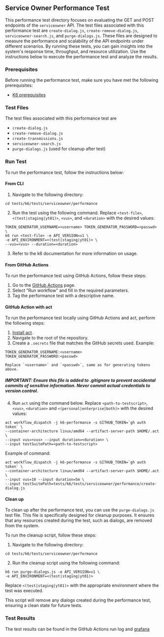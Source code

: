 ## Service Owner Performance Test

This performance test directory focuses on evaluating the GET and POST endpoints of the `serviceowner` API. The test files associated with this performance test are `create-dialog.js`, `create-remove-dialog.js`, `serviceowner-search.js`, and `purge-dialogs.js`. These files are designed to measure the performance and scalability of the API endpoints under different scenarios. By running these tests, you can gain insights into the system's response time, throughput, and resource utilization. Use the instructions below to execute the performance test and analyze the results.

### Prerequisites
Before running the performance test, make sure you have met the following prerequisites:
- [K6 prerequisites](../../../README.md#Prerequisites)

### Test Files
The test files associated with this performance test are 
- `create-dialog.js`
- `create-remove-dialog.js`
- `create-transmissions.js`
- `serviceowner-search.js`
- `purge-dialogs.js` (used for cleanup after test)

### Run Test
To run the performance test, follow the instructions below:

#### From CLI
1. Navigate to the following directory:
```shell
cd tests/k6/tests/serviceowner/performance
```
2. Run the test using the following command. Replace `<test-file>`, `<(test|staging|yt01)>`, `<vus>`, and `<duration>` with the desired values:
```shell
TOKEN_GENERATOR_USERNAME=<username> TOKEN_GENERATOR_PASSWORD=<passwd> \
k6 run <test-file> -e API_VERSION=v1 \
-e API_ENVIRONMENT=<(test|staging|yt01)> \
--vus=<vus> --duration=<duration>
```
3. Refer to the k6 documentation for more information on usage.

#### From GitHub Actions
To run the performance test using GitHub Actions, follow these steps:
1. Go to the [GitHub Actions](https://github.com/altinn/dialogporten/actions/workflows/dispatch-k6-performance.yml) page.
2. Select "Run workflow" and fill in the required parameters.
3. Tag the performance test with a descriptive name.

#### GitHub Action with act
To run the performance test locally using GitHub Actions and act, perform the following steps:
1. [Install act](https://nektosact.com/installation/).
2. Navigate to the root of the repository.
3. Create a `.secrets` file that matches the GitHub secrets used. Example:
```file
TOKEN_GENERATOR_USERNAME:<username>
TOKEN_GENERATOR_PASSWORD:<passwd>
```
    Replace `<username>` and `<passwd>`, same as for generating tokens above.
##### IMPORTANT: Ensure this file is added to .gitignore to prevent accidental commits of sensitive information. Never commit actual credentials to version control.
4. Run `act` using the command below. Replace `<path-to-testscript>`, `<vus>`, `<duration>` and `<(personal|enterprise|both)>` with the desired values:
```shell
act workflow_dispatch -j k6-performance -s GITHUB_TOKEN=`gh auth token` \
--container-architecture linux/amd64 --artifact-server-path $HOME/.act \ 
--input vus=<vus> --input duration=<duration> \ 
--input testSuitePath=<path-to-testscript> 
```

Example of command:
```shell
act workflow_dispatch -j k6-performance -s GITHUB_TOKEN=`gh auth token` \
--container-architecture linux/amd64 --artifact-server-path $HOME/.act \ 
--input vus=10 --input duration=5m \ 
--input testSuitePath=tests/k6/tests/serviceowner/performance/create-dialog.js
```

#### Clean up
To clean up after the performance test, you can use the `purge-dialogs.js` test file. This file is specifically designed for cleanup purposes. It ensures that any resources created during the test, such as dialogs, are removed from the system.

To run the cleanup script, follow these steps:

1. Navigate to the following directory:
```shell
cd tests/k6/tests/serviceowner/performance
```

2. Run the cleanup script using the following command:
```shell
k6 run purge-dialogs.js -e API_VERSION=v1 \
-e API_ENVIRONMENT=<(test|staging|yt01)>
```

Replace `<(test|staging|yt01)>` with the appropriate environment where the test was executed.

This script will remove any dialogs created during the performance test, ensuring a clean state for future tests.

### Test Results
The test results can be found in the GitHub Actions run log and [grafana](https://altinn-grafana-test-b2b8dpdkcvfuhfd3.eno.grafana.azure.com/d/ccbb2351-2ae2-462f-ae0e-f2c893ad1028/k6-prometheus)
